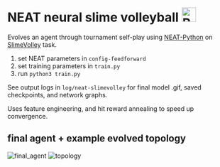 # NEAT neural slime volleyball <a href="https://emoji.gg/emoji/4545_RainbowBlobCat"><img src="https://cdn3.emoji.gg/emojis/4545_RainbowBlobCat.gif" width="32px" height="32px" alt="RainbowBlobCat"></a>

Evolves an agent through tournament self-play using [NEAT-Python](https://github.com/google/evojax/blob/main/examples/train_slimevolley.py) on [SlimeVolley](https://github.com/google/evojax/blob/main/examples/train_slimevolley.py) task.

1. set NEAT parameters in `config-feedforward`
2. set training parameters in `train.py`
3. run `python3 train.py`

See output logs in `log/neat-slimevolley` for final model .gif, saved checkpoints, and network graphs.

Uses feature engineering, and hit reward annealing to speed up convergence.

## final agent + example evolved topology

![final_agent](https://github.com/ellenjxu/neat-slimevolley/assets/56745453/c2adadb9-70fc-4707-a521-ee4d553191ce)
![topology](https://github.com/ellenjxu/neuralslimevolley/assets/56745453/a4bfeded-e389-4c16-83ff-0caa453d83f4)
